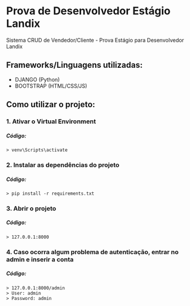# Prova de Desenvolvedor Estágio Landix

Sistema CRUD de Vendedor/Cliente - Prova Estágio para Desenvolvedor Landix

## Frameworks/Linguagens utilizadas:
- DJANGO (Python)
- BOOTSTRAP (HTML/CSS/JS)

## Como utilizar o projeto:
  ### 1. Ativar o Virtual Environment
   ##### Código:
    > venv\Scripts\activate
  ### 2. Instalar as dependências do projeto 
   ##### Código:
    > pip install -r requirements.txt
  ### 3. Abrir o projeto 
   ##### Código:
    > 127.0.0.1:8000
  ### 4. Caso ocorra algum problema de autenticação, entrar no admin e inserir a conta
   ##### Código:
    > 127.0.0.1:8000/admin
    > User: admin
    > Password: admin 
